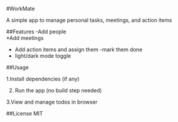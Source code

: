 #WorkMate

A simple app to manage personal tasks, meetings, and action items


##Features
-Add people  
*Add meetings
  -  Add action items and assign them
 -mark them done  
- light/dark mode toggle 

##Usage

1.Install dependencies (if any)

2. Run the app (no build step needed)

3.View and manage todos in browser


##License
MIT

